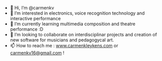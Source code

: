 - 👋 Hi, I’m @carmenkv
- 👀 I’m interested in electronics, voice recognition technology and interactive performance
- 🌱 I’m currently learning multimedia composition and theatre performance :D
- 💞️ I’m looking to collaborate on interdisciplinar projects and creation of new software for musicians and pedagogycal art.
- 📫 How to reach me : www.carmenkleykens.com or carmenkv16@gmail.com ! 

<!---
carmenkv/carmenkv is a ✨ special ✨ repository because its `README.md` (this file) appears on your GitHub profile.
You can click the Preview link to take a look at your changes.
--->
